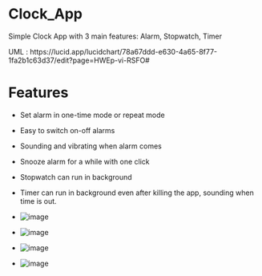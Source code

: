 # Clock_App
Simple Clock App with 3 main features: Alarm, Stopwatch, Timer
</p> UML : https://lucid.app/lucidchart/78a67ddd-e630-4a65-8f77-1fa2b1c63d37/edit?page=HWEp-vi-RSFO# <p>
  
# Features
-	Set alarm in one-time mode or repeat mode
-	Easy to switch on-off alarms
-	Sounding and vibrating when alarm comes
-	Snooze alarm for a while with one click
-	Stopwatch can run in background 
-	Timer can run in background even after killing the app, sounding when time is out.

  
  - ![image](https://user-images.githubusercontent.com/64804929/135764115-21a0727c-59be-4922-8f73-8cc02ab05704.png)
  - ![image](https://user-images.githubusercontent.com/64804929/135764834-f43b167b-3312-46d0-b73a-4bfe600739cc.png)
  - ![image](https://user-images.githubusercontent.com/64804929/135764846-72f62d92-48d6-4d14-98f6-a6eea5c2ba3d.png)
  - ![image](https://user-images.githubusercontent.com/64804929/135764909-14dc9c0a-6ffb-4fb9-be8b-26ead7918503.png)


  

